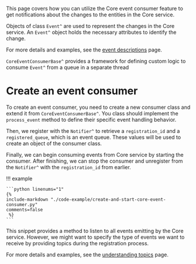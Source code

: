 This page covers how you can utilize the Core event consumer feature to get notifications
about the changes to the entities in the Core service.

Objects of class `Event^` are used to represent the changes in the Core service.
An `Event^` object holds the necessary attributes to identify the change.

For more details and examples, see the
[event descriptions](../events-description.md) page.

`CoreEventConsumerBase^` provides a framework for defining custom logic to consume `Event^` from
a queue in a separate thread

# Create an event consumer

To create an event consumer, you need to create a new consumer class
and extend it from `CoreEventConsumerBase^`. You class should implement
the `process_event` method to define their specific event handling behavior.

Then, we register with the `Notifier^` to retrieve a `registration_id` and a `registered_queue`,
which is an event queue. These values will be used to create an object of the consumer class.

Finally, we can begin consuming events from Core service by starting the consumer. After finishing,
we can stop the consumer and unregister from the `Notifier^` with the `registration_id` from earlier.

!!! example

    ```python linenums="1"
    {%
    include-markdown "./code-example/create-and-start-core-event-consumer.py"
    comments=false
     %}
    ```

This snippet provides a method to listen to all events emitting by the Core service. However, 
we might want to specify the type of events we want to receive by providing topics during 
the registration process.

For more details and examples, see the
[understanding topics](../understanding-topics.md) page.
